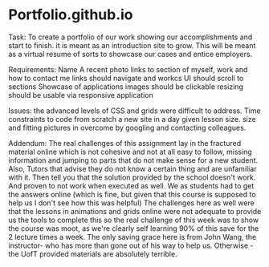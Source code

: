 # Portfolio.github.io


Task:
To create a portfolio of our work
showing our accomplishments and start to finish.
it is meant as an introduction site to grow.
This will be meant as a virtual resume of sorts to showcase our cases and entice employers.

Requirements:
Name
A recent photo
links to section of myself, work and how to contact me
links should navigate and workcs
UI should scroll to sections
Showcase of applications
images should be clickable
resizing should be usable via responsive application

Issues:
the advanced levels of CSS and grids were difficult to address. 
Time constraints to code from scratch a new site in a day given lesson size.
size and fitting pictures in
overcome by googling and contacting colleagues. 

Addendum:
The real challenges of this assignment lay in the fractured material online which is not cohesive and not at all easy to follow, missing information and jumping to parts that do not make sense for a new student.
Also, Tutors that advise they do not know a certain thing and are unfamiliar with it.  Then tell you that the solution provided by the school doesn't work.  
And proven to not work when executed as well. We as students had to get the answers online (which is fine, but given that this course is supposed to help us I don't see how this was helpful)
The challenges here as well were that the lessons in animations and grids online were not adequate to provide us the tools to complete this so the real challenge of this week was to show the course was
moot, as we're clearly self learning 90% of this save for the 2 lecture times a week.
The only saving grace here is from John Wang, the instructor- who has more than gone out of his way to help us.  Otherwise - the UofT provided materials are absolutely terrible. 